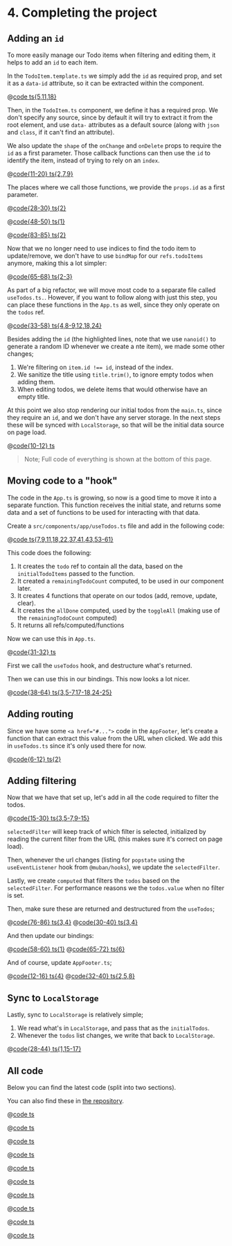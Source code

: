 # 4. Completing the project

## Adding an `id`

To more easily manage our Todo items when filtering and editing them, it helps to add an `id` to 
each item.

In the `TodoItem.template.ts` we simply add the `id` as required prop, and set it as a `data-id` 
attribute, so it can be extracted within the component.

<CodeGroup>
<CodeGroupItem title="src/components/todo-item/TodoItem.template.ts">

@[code ts{5,11,18}](./steps/todoitem-template-final.ts)
</CodeGroupItem>
</CodeGroup>

Then, in the `TodoItem.ts` component, we define it has a required prop. We don't specify any 
source, since by default it will try to extract it from the root element, and use `data-` 
attributes as a default source (along with `json` and `class`, if it can't find an attribute).

We also update the `shape` of the `onChange` and `onDelete` props to require the `id` as a first 
parameter. Those callback functions can then use the `id` to identify the item, instead of 
trying to rely on an `index`.

<CodeGroup>
<CodeGroupItem title="src/components/todo-item/TodoItem.ts">

@[code{11-20} ts{2,7,9}](./steps/todoitem-final.ts)
</CodeGroupItem>
</CodeGroup>

The places where we call those functions, we provide the `props.id` as a first parameter.

<CodeGroup>
<CodeGroupItem title="src/components/todo-item/TodoItem.ts">

@[code{28-30} ts{2}](./steps/todoitem-final.ts)
</CodeGroupItem>
</CodeGroup>

<CodeGroup>
<CodeGroupItem title="src/components/todo-item/TodoItem.ts">

@[code{48-50} ts{1}](./steps/todoitem-final.ts)
</CodeGroupItem>
</CodeGroup>

<CodeGroup>
<CodeGroupItem title="src/components/todo-item/TodoItem.ts">

@[code{83-85} ts{2}](./steps/todoitem-final.ts)
</CodeGroupItem>
</CodeGroup>

Now that we no longer need to use indices to find the todo item to update/remove, we don't 
have to use `bindMap` for our `refs.todoItems` anymore, making this a lot simpler: 

<CodeGroup>
<CodeGroupItem title="src/components/app/App.ts">

@[code{65-68} ts{2-3}](./steps/app-final.ts)
</CodeGroupItem>
</CodeGroup>

As part of a big refactor, we will move most code to a separate file called `useTodos.ts.`. 
However, if you want to follow along with just this step, you can place these functions in the
`App.ts` as well, since they only operate on the `todos` ref.

<CodeGroup>
<CodeGroupItem title="src/components/app/App.ts">

@[code{33-58} ts{4,8-9,12,18,24}](./steps/usetodos-final.ts)
</CodeGroupItem>
</CodeGroup>

Besides adding the `id` (the highlighted lines, note that we use `nanoid()` to generate a random 
ID whenever we create a nte item), we made some other changes;

1. We're filtering on `item.id !== id`, instead of the index.
2. We sanitize the title using `title.trim()`, to ignore empty todos when adding them.
3. When editing todos, we delete items that would otherwise have an empty title.

At this point we also stop rendering our initial todos from the `main.ts`, since they require an 
`id`, and we don't have any server storage. In the next steps these will be synced with 
`LocalStorage`, so that will be the initial data source on page load.

<CodeGroup>
<CodeGroupItem title="src/components/main.ts">

@[code{10-12} ts](./steps/main-final.ts)
</CodeGroupItem>
</CodeGroup>

> Note; Full code of everything is shown at the bottom of this page.

## Moving code to a "hook"

The code in the `App.ts` is growing, so now is a good time to move it into a separate function. 
This function receives the initial state, and returns some data and a set of functions to be 
used for interacting with that data.

Create a `src/components/app/useTodos.ts` file and add in the following code:

<CodeGroup>
<CodeGroupItem title="src/components/app/useTodos.ts">

@[code ts{7,9,11,18,22,37,41,43,53-61}](./steps/usetodos-1.ts)
</CodeGroupItem>
</CodeGroup>

This code does the following:

1. It creates the `todo` ref to contain all the data, based on the `initialTodoItems` passed to 
   the function.
2. It created a `remainingTodoCount` computed, to be used in our component later.
3. It creates 4 functions that operate on our todos (add, remove, update, clear).
4. It creates the `allDone` computed, used by the `toggleAll` (making use of the 
   `remainingTodoCount` computed)
5. It returns all refs/computed/functions

Now we can use this in `App.ts`.

<CodeGroup>
<CodeGroupItem title="src/components/app/App.ts">

@[code{31-32} ts](./steps/app-9.ts)
</CodeGroupItem>
</CodeGroup>

First we call the `useTodos` hook, and destructure what's returned.

Then we can use this in our bindings. This now looks a lot nicer.

<CodeGroup>
<CodeGroupItem title="src/components/app/App.ts">

@[code{38-64} ts{3,5-7,17-18,24-25}](./steps/app-9.ts)
</CodeGroupItem>
</CodeGroup>

## Adding routing

Since we have some `<a href="#...">` code in the `AppFooter`, let's create a function that can 
extract this value from the URL when clicked. We add this in `useTodos.ts` since it's only used 
there for now.

<CodeGroup>
<CodeGroupItem title="src/components/app/useTodos.ts">

@[code{6-12} ts{2}](./steps/usetodos-final.ts)
</CodeGroupItem>
</CodeGroup>

## Adding filtering

Now that we have that set up, let's add in all the code required to filter the todos.

<CodeGroup>
<CodeGroupItem title="src/components/app/useTodos.ts">

@[code{15-30} ts{3,5-7,9-15}](./steps/usetodos-final.ts)
</CodeGroupItem>
</CodeGroup>

`selectedFilter` will keep track of which filter is selected, initialized by reading the current 
filter from the URL (this makes sure it's correct on page load).

Then, whenever the url changes (listing for `popstate` using the `useEventListener` hook from 
`@muban/hooks`), we update the `selectedFilter`.

Lastly, we create `computed` that filters the `todos` based on the `selectedFilter`. For 
performance reasons we the `todos.value` when no filter is set.

Then, make sure these are returned and destructured from the `useTodos`;

@[code{76-86} ts{3,4}](./steps/usetodos-final.ts)
@[code{30-40} ts{3,4}](./steps/app-final.ts)

And then update our bindings:

@[code{58-60} ts{1}](./steps/app-final.ts)
@[code{65-72} ts{6}](./steps/app-final.ts)

And of course, update `AppFooter.ts`;

@[code{12-16} ts{4}](./steps/appfooter-final.ts)
@[code{32-40} ts{2,5,8}](./steps/appfooter-final.ts)


## Sync to `LocalStorage`

Lastly, sync to `LocalStorage` is relatively simple;

1. We read what's in `LocalStorage`, and pass that as the `initialTodos`.
2. Whenever the `todos` list changes, we write that back to `LocalStorage`.

<CodeGroup>
<CodeGroupItem title="src/components/app/App.ts">

@[code{28-44} ts{1,15-17}](./steps/app-final.ts)
</CodeGroupItem>
</CodeGroup>

## All code

Below you can find the latest code (split into two sections).

You can also find these in [the repository](https://github.com/mubanjs/todo-mvc/tree/main/projects/todo-app-client/src).


<CodeGroup>
<CodeGroupItem title="main.ts">

@[code ts](./steps/main-final.ts)
</CodeGroupItem>

<CodeGroupItem title="App.ts">

@[code ts](./steps/app-final.ts)
</CodeGroupItem>

<CodeGroupItem title="App.template.ts">

@[code ts](./steps/app-template-final.ts)
</CodeGroupItem>

<CodeGroupItem title="useTodos.ts">

@[code ts](./steps/usetodos-final.ts)
</CodeGroupItem>

<CodeGroupItem title="TodoItem.ts">

@[code ts](./steps/todoitem-final.ts)
</CodeGroupItem>

<CodeGroupItem title="TodoItem.template.ts">

@[code ts](./steps/todoitem-template-final.ts)
</CodeGroupItem>
</CodeGroup>

<CodeGroup>
<CodeGroupItem title="AppHeader.ts">

@[code ts](./steps/appheader-2.ts)
</CodeGroupItem>

<CodeGroupItem title="AppHeader.template.ts">

@[code ts](./steps/appheader-template-1.ts)
</CodeGroupItem>

<CodeGroupItem title="AppFooter.ts">

@[code ts](./steps/appfooter-final.ts)
</CodeGroupItem>

<CodeGroupItem title="AppFooter.template.ts">

@[code ts](./steps/appfooter-template-1.ts)
</CodeGroupItem>

</CodeGroup>

